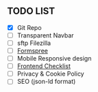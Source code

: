 ## TODO LIST

- [x] Git Repo
- [ ] Transparent Navbar
- [ ] sftp Filezilla
- [ ] [Formspree](https://formspree.io)
- [ ] Mobile Responsive design
- [ ] [Frontend Checklist](https://frontendchecklist.io)
- [ ] Privacy & Cookie Policy
- [ ] SEO (json-ld format)